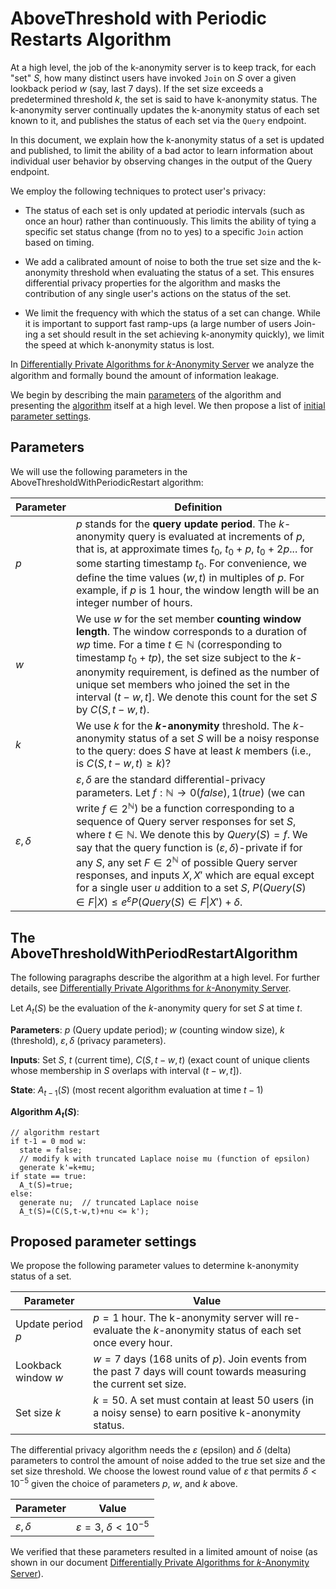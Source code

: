 # AboveThreshold with Periodic Restarts Algorithm

At a high level, the job of the k-anonymity server is to keep track, for each
"set" _S_, how many distinct users have invoked `Join` on _S_ over a given
lookback period _w_ (say, last 7 days). If the set size exceeds a predetermined
threshold _k_, the set is said to have k-anonymity status. The k-anonymity
server continually updates the k-anonymity status of each set known to it, and
publishes the status of each set via the `Query` endpoint.

In this document, we explain how the k-anonymity status of a set is updated and
published, to limit the ability of a bad actor to learn information about
individual user behavior by observing changes in the output of the Query
endpoint.

We employ the following techniques to protect user's privacy:


* The status of each set is only updated at periodic intervals (such as once an
hour) rather than continuously. This limits the ability of tying a specific set
status change (from no to yes) to a specific `Join` action based on timing.

* We add a calibrated amount of noise to both the true set size and the
k-anonymity threshold when evaluating the status of a set. This ensures
differential privacy properties for the algorithm and masks the contribution
of any single user's actions on the status of the set.

* We limit the frequency with which the status of a set can change. While it is
important to support fast ramp-ups (a large number of users Join-ing a set
should result in the set achieving k-anonymity quickly), we limit the speed at
which k-anonymity status is lost.


In [Differentially Private Algorithms for 𝑘-Anonymity Server][1] we analyze the
algorithm and formally bound the amount of information leakage.

We begin by describing the main [parameters](#parameters) of the algorithm and
presenting the [algorithm](#algorithm) itself at a high level. We then propose a list
of [initial parameter settings](#proposed-parameter-settings).

## Parameters

We will use the following parameters in the AboveThresholdWithPeriodicRestart
algorithm:

| Parameter   | Definition |
|-----------  |------------|
|$p$          | $p$ stands for the **query update period**. The $k$-anonymity query is evaluated at increments of $p$, that is, at approximate times $t_0$, $t_0+p$, $t_0+2p$... for some starting timestamp $t_0$. For convenience, we define the time values $(w, t)$ in multiples of $p$. For example, if $p$ is 1 hour, the window length will be an integer number of hours. |
|$w$          | We use $w$ for the set member **counting window length**. The window corresponds to a duration of $wp$ time. For a time $t\in \mathbb{N}$ (corresponding to timestamp $t_0+tp$), the set size subject to the $k$-anonymity requirement, is defined as the number of unique set members who joined the set in the interval $(t-w,t]$. We denote this count for the set $S$ by $C(S,t-w,t)$. |
|$k$          | We use $k$ for the **$k$-anonymity** threshold. The $k$-anonymity status of a set $S$ will be a noisy response to the query: does $S$ have at least $k$ members (i.e., is $C(S,t-w,t)\geq k)$? |
|$\varepsilon, \delta$ | $\varepsilon, \delta$ are the standard differential-privacy parameters. Let $f:\mathbb{N} \rightarrow {0 (false),1 (true)}$ (we can write $f\in2^\mathbb{N}$) be a function corresponding to a sequence of Query server responses for set $S$, where $t\in \mathbb{N}$. We denote this by $Query(S)=f$. We say that the query function is $(\varepsilon, \delta)$-private if for any $S$, any set $F\in 2^\mathbb{N}$ of possible Query server responses, and inputs $X, X'$ which are equal except for a single user $u$ addition to a set $S$, $P(Query(S)\in F\vert X)\leq e^\varepsilon P(Query(S)\in F\vert X')+\delta$. |

## The AboveThresholdWithPeriodRestartAlgorithm

The following paragraphs describe the algorithm at a high level. For further details,
see [Differentially Private Algorithms for 𝑘-Anonymity Server][1].

Let $A_t(S)$ be the evaluation of the $k$-anonymity query for set $S$ at time $t$.


**Parameters**: $p$ (Query update period); $w$ (counting window size), $k$ (threshold),
$\varepsilon, \delta$ (privacy parameters).

**Inputs**: Set $S$, $t$ (current time), $C(S,t-w,t)$ (exact count of unique clients
whose membership in $S$ overlaps with interval $(t-w,t]$).

**State**: $A_{t-1}(S)$ (most recent algorithm evaluation at time $t-1$)

**Algorithm $A_t(S)$**:

```
// algorithm restart
if t-1 = 0 mod w:
  state = false;
  // modify k with truncated Laplace noise mu (function of epsilon)
  generate k'=k+mu;
if state == true:
  A_t(S)=true;
else:
  generate nu;  // truncated Laplace noise
  A_t(S)=(C(S,t-w,t)+nu <= k');
```

## Proposed parameter settings

We propose the following parameter values to determine k-anonymity status of
a set.


| Parameter          | Value     |
|--------------------|-----------|
|Update period $p$   | $p=1$ hour. The k-anonymity server will re-evaluate the _k_-anonymity status of each set once every hour. |
|Lookback window $w$ | $w=7$ days (168 units of $p$). Join events from the past 7 days will count towards measuring the current set size. |
|Set size $k$        | $k=50$. A set must contain at least 50 users (in a noisy sense) to earn positive k-anonymity status. |


The differential privacy algorithm needs the $\varepsilon$ (epsilon) and
$\delta$ (delta) parameters to control the amount of noise added to the true
set size and the set size threshold. We choose the lowest round value of
$\varepsilon$ that permits $\delta < 10^{-5}$ given the choice of parameters
$p$, $w$, and $k$ above.


| Parameter            | Value     |
|----------------------|-----------|
|$\varepsilon, \delta$ | $\varepsilon=3$,  $\delta<10^{-5}$ |


We verified that these parameters resulted in a limited amount of noise (as
shown in our document [Differentially Private Algorithms for 𝑘-Anonymity Server][1]).

[1]: DP_kanon_server.pdf
